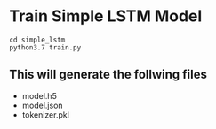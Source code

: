 # Train Simple LSTM Model
```
cd simple_lstm
python3.7 train.py
```
## This will generate the follwing files
* model.h5
* model.json
* tokenizer.pkl